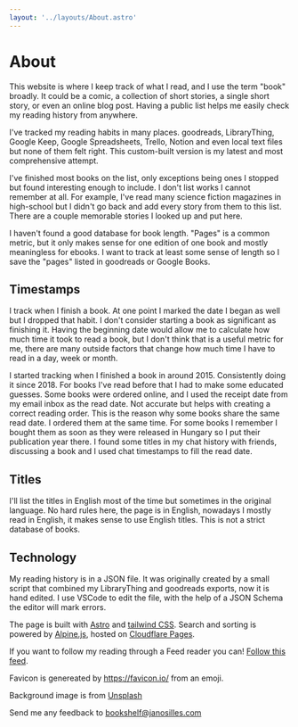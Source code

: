 ```yaml
---
layout: '../layouts/About.astro'
---
```

# About

This website is where I keep track of what I read, and I use the term "book"
broadly. It could be a comic, a collection of short stories, a single short
story, or even an online blog post. Having a public list helps me easily check
my reading history from anywhere.

I've tracked my reading habits in many places. goodreads, LibraryThing, Google
Keep, Google Spreadsheets, Trello, Notion and even local text files but none of
them felt right. This custom-built version is my latest and most comprehensive
attempt.

I've finished most books on the list, only exceptions being ones I stopped but
found interesting enough to include. I don't list works I cannot remember at
all. For example, I've read many science fiction magazines in high-school but I
didn't go back and add every story from them to this list. There are a couple
memorable stories I looked up and put here.

I haven't found a good database for book length. "Pages" is a common metric,
but it only makes sense for one edition of one book and mostly meaningless for
ebooks. I want to track at least some sense of length so I save the "pages"
listed in goodreads or Google Books.

## Timestamps

I track when I finish a book. At one point I marked the date I began as well
but I dropped that habit. I don't consider starting a book as significant as
finishing it. Having the beginning date would allow me to calculate how much
time it took to read a book, but I don't think that is a useful metric for me,
there are many outside factors that change how much time I have to read in a
day, week or month.

I started tracking when I finished a book in around 2015. Consistently doing it
since 2018. For books I've read before that I had to make some educated
guesses. Some books were ordered online, and I used the receipt date from my
email inbox as the read date. Not accurate but helps with creating a correct
reading order. This is the reason why some books share the same read date. I
ordered them at the same time. For some books I remember I bought them as soon
as they were released in Hungary so I put their publication year there. I found
some titles in my chat history with friends, discussing a book and I used chat
timestamps to fill the read date.

## Titles

I'll list the titles in English most of the time but sometimes in the original
language. No hard rules here, the page is in English, nowadays I mostly read in
English, it makes sense to use English titles. This is not a strict database of
books.

## Technology

My reading history is in a JSON file. It was originally created by a small
script that combined my LibraryThing and goodreads exports, now it is hand
edited. I use VSCode to edit the file, with the help of a JSON Schema the
editor will mark errors.

The page is built with [Astro](https://astro.build/) and [tailwind
CSS](https://tailwindcss.com/). Search and sorting is powered by
[Alpine.js](https://alpinejs.dev/), hosted on [Cloudflare
Pages](https://pages.cloudflare.com/).

If you want to follow my reading through a Feed reader you can! [Follow this
feed](/atom.xml).

Favicon is genereated by https://favicon.io/ from an emoji.

Background image is from
[Unsplash](https://unsplash.com/photos/books-on-brown-wooden-shelf-P8gLaJ-PZL0)

Send me any feedback to bookshelf@janosilles.com
